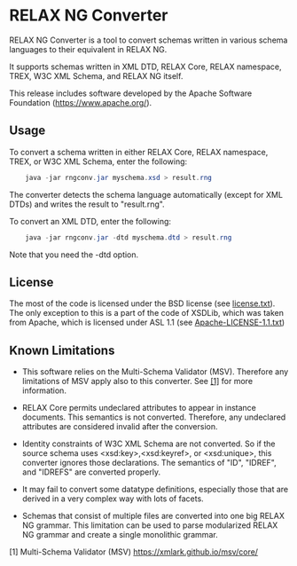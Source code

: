 # RELAX NG Converter

RELAX NG Converter is a tool to convert schemas written in various
schema languages to their equivalent in RELAX NG.

It supports schemas written in XML DTD, RELAX Core, RELAX namespace,
TREX, W3C XML Schema, and RELAX NG itself.

This release includes software developed by the Apache Software
Foundation (https://www.apache.org/).

## Usage

To convert a schema written in either RELAX Core, RELAX namespace, TREX,
or W3C XML Schema, enter the following:

```java
    java -jar rngconv.jar myschema.xsd > result.rng
```

The converter detects the schema language automatically (except for XML
DTDs) and writes the result to "result.rng".

To convert an XML DTD, enter the following:

```java
    java -jar rngconv.jar -dtd myschema.dtd > result.rng
```

Note that you need the -dtd option.

## License

The most of the code is licensed under the BSD license (see
[license.txt](./license.txt)). The only exception to this is a part of the code of XSDLib, which was taken from Apache, which is licensed under ASL 1.1
(see [Apache-LICENSE-1.1.txt](./Apache-LICENSE-1.1.txt))

## Known Limitations

* This software relies on the Multi-Schema Validator (MSV). Therefore
  any limitations of MSV apply also to this converter. See [[1]](https://xmlark.github.io/msv/core/) for
  more information.

* RELAX Core permits undeclared attributes to appear in instance
  documents. This semantics is not converted. Therefore, any undeclared
  attributes are considered invalid after the conversion.

* Identity constraints of W3C XML Schema are not converted. So if the
  source schema uses &lt;xsd:key&gt;,&lt;xsd:keyref&gt;, or &lt;xsd:unique&gt;, this
  converter ignores those declarations. The semantics of "ID", "IDREF",
  and "IDREFS" are converted properly.

* It may fail to convert some datatype definitions, especially those that
  are derived in a very complex way with lots of facets.

* Schemas that consist of multiple files are converted into one big
  RELAX NG grammar. This limitation can be used to parse modularized
  RELAX NG grammar and create a single monolithic grammar.

[1] Multi-Schema Validator (MSV)
     https://xmlark.github.io/msv/core/
